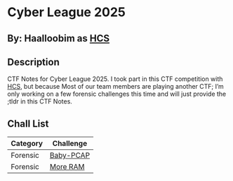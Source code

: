 # Cyber League 2025 

## By: Haalloobim as [HCS](https://ctftime.org/team/70159) 

## Description 

CTF Notes for Cyber League 2025. I took part in this CTF competition with [HCS](https://ctftime.org/team/70159), but because Most of our team members are playing another CTF; I’m only working on a few forensic challenges this time and will just provide the ;tldr in this CTF Notes.

## Chall List 

| Category | Challenge |
| --- | --- |
| Forensic | [Baby-PCAP](./For-BabyPCAP/) |
| Forensic | [More RAM](./For-MoreRAM/) |